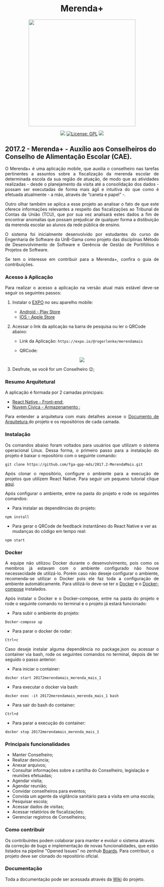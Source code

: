 <h1 align="center">Merenda+</h1>

<p align="center"><img src="https://raw.githubusercontent.com/wiki/fga-gpp-mds/2017.2-Grupo3/Imagens/Malu_Merenda.jpg" width="350px"></p>

<p align="center">
<a href="https://circleci.com/gh/fga-gpp-mds/2017.2-Grupo3"><img src="https://circleci.com/gh/fga-gpp-mds/2017.2-MerendaMais.svg?style=shield&circle-token=:circle-token"></a>
<a href="https://www.gnu.org/licenses/gpl-3.0.en.html"><img src="https://img.shields.io/aur/license/yaourt.svg" alt="License: GPL"></a>  
<a href="https://codeclimate.com/github/fga-gpp-mds/2017.2-MerendaMais/test_coverage"><img src="https://api.codeclimate.com/v1/badges/da7b1a4300b6c84c409b/test_coverage" /></a>
</p>


## 2017.2 - Merenda+ - Auxílio aos Conselheiros do Conselho de Alimentação Escolar (CAE).

<p align="justify">O Merenda+ é uma aplicação mobile, que auxilia o conselheiro nas tarefas pertinentes a assuntos sobre a fiscalização da merenda escolar de determinada escola da sua região de atuação, de modo que as atividades realizadas - desde o planejamento da visita até a consolidação dos dados - possam ser executadas de forma mais ágil e intuitiva do que como é efetuada atualmente - a mão, através de “caneta e papel” -.</p>

<p align="justify">Outro olhar também se aplica a esse projeto ao analisar o fato de que este oferece informações relevantes a respeito das fiscalizações ao Tribunal de Contas da União (TCU), que por sua vez analisará estes dados a fim de encontrar anomalias que possam prejudicar de qualquer forma a distibuição da merenda escolar ao alunos da rede pública de ensino.</p>

<p align="justify">O sistema foi inicialmente desenvolvido por estudantes do curso de Engenharia de Software da UnB-Gama como projeto das disciplinas Método de Desenvolvimento de Software e Gerência de Gestão de Portifólios e Projetos de Software.</p>

<p align="justify">Se tem o interesse em contribuir para a Merenda+, confira o guia de contribuições.</p>

### Acesso à Aplicação

<p align="justify">Para realizar o acesso a aplicação na versão atual mais estável deve-se seguir os seguintes passos: </p>

1. Instalar o <a href="https://expo.io/">EXPO</a> no seu aparelho mobile:
   *  <a href="https://play.google.com/store/apps/details?id=host.exp.exponent&hl=pt_BR">Android - Play Store</a>
   *  <a href="https://itunes.apple.com/us/app/expo-client/id982107779?mt=8">IOS - Apple Store</a>

2. Acessar o link da aplicação na barra de pesquisa ou ler o QRCode abaixo:
   * Link da Aplicação:
```https://expo.io/@rogerlenke/merendamais```

   * QRCode:
<p align="center"><img src="https://raw.githubusercontent.com/wiki/fga-gpp-mds/2017.2-MerendaMais/Imagens/Application_QRCode.PNG"></p>

3. Desfrute, se você for um Conselheiro :wink:;

### Resumo Arquitetural

<p align="justify">A aplicação é formada por 2 camadas principais: </p>

* <a href="https://github.com/fga-gpp-mds/2017.2-MerendaMais">React Native - Front-end;
* <a href="https://github.com/AppCivicoPlataforma/AppCivico">Nuvem Cívica - Armazenamento </a>;  

<p align="justify">Para entender a arquitetura com mais detalhes acesse o <a href="https://github.com/fga-gpp-mds/2017.2-MerendaMais/wiki/Documento-de-Arquitetura">Documento de Arquitetura </a> do projeto e os repositórios de cada camada. </p>

### Instalação

<p align="justify">Os comandos abaixo foram voltados para usuários que utilizam o sistema operacional Linux. Dessa forma, o primeiro passo para a instalação do projeto é baixar o repositório com o seguinte comando:</p>

```git clone https://github.com/fga-gpp-mds/2017.2-MerendaMais.git```

<p align="justify">Após clonar o repositório, configure o ambiente para a execução de projetos que utilizem React Native. Para seguir um pequeno tutorial clique <a href="https://github.com/fga-gpp-mds/2017.2-MerendaMais/wiki/Configura%C3%A7%C3%A3o-do-Ambiente">aqui</a>.</p>

<p align="justify">Após configurar o ambiente, entre na pasta do projeto e rode os seguintes comandos:</p>

* Para instalar as dependências do projeto:

```npm install```

* Para gerar o QRCode de feedback instantâneo do React Native e ver as mudanças do código em tempo real:

```npm start```

### Docker

<p align="justify">A equipe não utilizou Docker durante o desenvolvimento, pois como os membros já estavam com o ambiente configurado não houve necessecidade de utilizá-lo. Porém caso não deseje configurar o ambiente, recomenda-se utilizar o Docker pois ele faz toda a configuração de ambiente automáticamente. Para utilizá-lo deve-se ter o  <a href="https://www.docker.com/community-edition#/download">Docker</a> e o <a href="https://docs.docker.com/compose/install/">Docker-compose</a> instalados.</p>

<p align="justify">Após instalar o Docker e o Docker-compose, entre na pasta do projeto e rode o seguinte comando no terminal e o projeto já estará funcionado:</p>

* Para subir o ambiente do projeto:

 ```Docker-compose up```

* Para parar o docker de rodar:

 ```Ctrl+c```

<p align="justify">Caso deseje instalar alguma dependência no package.json ou acessar o container via bash, rode os seguintes comandos no terminal, depois de ter seguido o passo anterior:</p>

* Para iniciar o container:

 ```docker start 20172merendamais_merenda_mais_1```

* Para executar o docker via bash:

 ```docker exec -it 20172merendamais_merenda_mais_1 bash```

* Para sair do bash do container:

 ```Ctrl+d```

* Para parar a execução do container:

 ```docker stop 20172merendamais_merenda_mais_1```


### Principais funcionalidades

* Manter Conselheiro;
* Realizar denúncia;
* Anexar arquivos;
* Consultar informações sobre a cartilha do Conselheiro, legislação e reuniões efetuadas;
* Agendar visita;
* Agendar reunião;
* Convidar conselheiros para eventos;
* Convida um agente da vigilância sanitário para a visita em uma escola;
* Pesquisar escola;
* Acessar dados de visitas;
* Acessar relatórios de fiscalizações;
* Gerenciar registros de Conselheiros;

### Como contribuir

Os contribuintes podem colaborar para manter e evoluir o sistema através da correção de bugs e implementação de novas funcionalidades, que estão listados na pipeline "Opened Issues" no zenhub <a href= "https://github.com/fga-gpp-mds/2017.2-MerendaMais/wiki#boards?repos=99947502">Boards</a>. Para contribuir, o projeto deve ser clonado do repositório oficial.

### Documentação

Toda a documentação pode ser acessada através da <a href="https://github.com/fga-gpp-mds/2017.2-MerendaMais/wiki">Wiki</a> do projeto.
